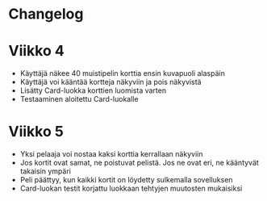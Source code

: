 # Changelog

# Viikko 4
- Käyttäjä näkee 40 muistipelin korttia ensin kuvapuoli alaspäin
- Käyttäjä voi kääntää kortteja näkyviin ja pois näkyvistä
- Lisätty Card-luokka korttien luomista varten
- Testaaminen aloitettu Card-luokalle

# Viikko 5
- Yksi pelaaja voi nostaa kaksi korttia kerrallaan näkyviin
- Jos kortit ovat samat, ne poistuvat pelistä. Jos ne ovat eri, ne kääntyvät takaisin ympäri
- Peli päättyy, kun kaikki kortit on löydetty sulkemalla sovelluksen
- Card-luokan testit korjattu luokkaan tehtyjen muutosten mukaisiksi
